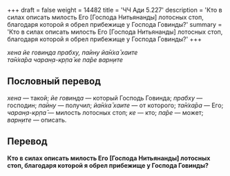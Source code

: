 +++
draft = false
weight = 14482
title = 'ЧЧ Ади 5.227'
description = 'Кто в силах описать милость Его [Господа Нитьянанды] лотосных стоп, благодаря которой я обрел прибежище у Господа Говинды?'
summary = 'Кто в силах описать милость Его [Господа Нитьянанды] лотосных стоп, благодаря которой я обрел прибежище у Господа Говинды?'
+++

_хена йе говинда прабху, па̄ину йа̄н̇ха̄ хаите  
та̄н̇ха̄ра чаран̣а-кр̣па̄ ке па̄ре варн̣ите_

## Пословный перевод

_хена_ — такой; _йе_ _говинда_ — который Господь Говинда; _прабху_ — господин; _па̄ину_ — получил; _йа̄н̇ха̄_ _хаите_ — от которого; _та̄н̇ха̄ра_ — Его; _чаран̣а_\-_кр̣па̄_ — милость лотосных стоп; _ке_ — кто; _па̄ре_ — может; _варн̣ите_ — описать.

## Перевод

**Кто в силах описать милость Его \[Господа Нитьянанды\] лотосных стоп, благодаря которой я обрел прибежище у Господа Говинды?**
